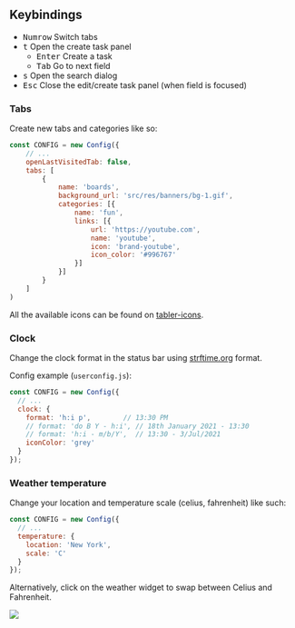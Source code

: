 
## Keybindings

- <kbd>Numrow</kbd> Switch tabs
- <kbd>t</kbd> Open the create task panel
  - <kbd>Enter</kbd> Create a task
  - <kbd>Tab</kbd> Go to next field
- <kbd>s</kbd> Open the search dialog
- <kbd>Esc</kbd> Close the edit/create task panel (when field is focused)
### Tabs

Create new tabs and categories like so:

```js
const CONFIG = new Config({
    // ...
    openLastVisitedTab: false,
    tabs: [
        {
            name: 'boards',
            background_url: 'src/res/banners/bg-1.gif',
            categories: [{
                name: 'fun',
                links: [{
                    url: 'https://youtube.com',
                    name: 'youtube',
                    icon: 'brand-youtube',
                    icon_color: '#996767'
                }]
            }]
        }
    ]
)
```

All the available icons can be found on [tabler-icons](https://tabler-icons.io).

### Clock

Change the clock format in the status bar using [strftime.org](https://strftime.org) format.

Config example (`userconfig.js`):

```js
const CONFIG = new Config({
  // ...
  clock: {
    format: 'h:i p',        // 13:30 PM
    // format: 'do B Y - h:i', // 18th January 2021 - 13:30
    // format: 'h:i - m/b/Y',  // 13:30 - 3/Jul/2021
    iconColor: 'grey'
  }
});
```

### Weather temperature

Change your location and temperature scale (celius, fahrenheit) like such:

```js
const CONFIG = new Config({
  // ...
  temperature: {
    location: 'New York',
    scale: 'C'
  }
});
```

Alternatively, click on the weather widget to swap between Celius and Fahrenheit.

<p align="left">
  <img src="https://i.imgur.com/aUnoJLA.png">
</div>
